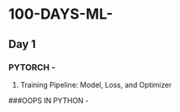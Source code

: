 # 100-DAYS-ML-

## Day 1
### PYTORCH -
1. Training Pipeline: Model, Loss, and Optimizer

###OOPS IN PYTHON -

  

